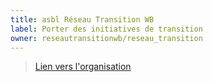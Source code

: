 ```yaml
---
title: asbl Réseau Transition WB
label: Porter des initiatives de transition 
owner: reseautransitionwb/reseau_transition
---
```


> [Lien vers l'organisation](http://github.com/reseautransitionwb)
